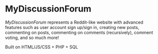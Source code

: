 # MyDiscussionForum

_MyDiscussionForum_ represents a Reddit-like website with advanced features such as user account sign up/sign in, creating new posts, commenting on posts, commenting on comments (recursively), comment voting, and so much more!

Built on HTML/JS/CSS + PHP + SQL
